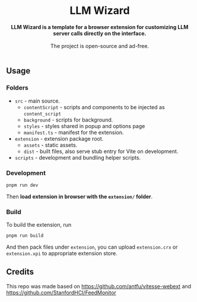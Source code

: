 <h1 align="center">
<br>
<br>
    LLM Wizard
</h1>
<p align="center">
<b>LLM Wizard is a template for a browser extension for customizing LLM server calls directly on the interface. </b>
<br/><br/>
    The project is open-source and ad-free.
<br/><br/>
</p>


## Usage

### Folders

- `src` - main source.
  - `contentScript` - scripts and components to be injected as `content_script`
  - `background` - scripts for background.
  - `styles` - styles shared in popup and options page
  - `manifest.ts` - manifest for the extension.
- `extension` - extension package root.
  - `assets` - static assets.
  - `dist` - built files, also serve stub entry for Vite on development.
- `scripts` - development and bundling helper scripts.

### Development

```bash
pnpm run dev
```
Then **load extension in browser with the `extension/` folder**.


### Build

To build the extension, run

```bash
pnpm run build
```

And then pack files under `extension`, you can upload `extension.crx` or `extension.xpi` to appropriate extension store.

## Credits

This repo was made based on https://github.com/antfu/vitesse-webext and https://github.com/StanfordHCI/FeedMonitor
